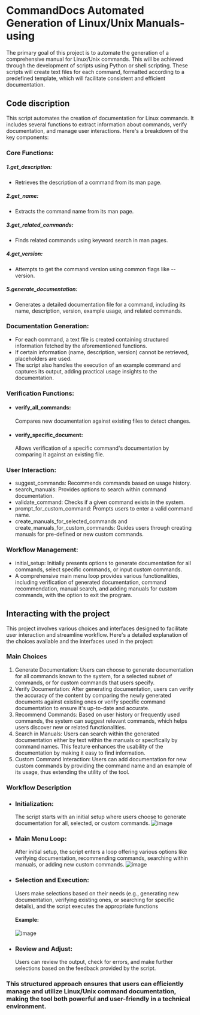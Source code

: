 # CommandDocs Automated Generation of Linux/Unix Manuals-using 
The primary goal of this project is to automate the generation of a comprehensive manual for Linux/Unix commands. This will be achieved through the development of scripts using Python or shell scripting. These scripts will create text files for each command, formatted according to a predefined template, which will facilitate consistent and efficient documentation.

## Code discription
This script automates the creation of documentation for Linux commands. It includes several functions to extract information about commands, verify documentation, and manage user interactions. Here's a breakdown of the key components:

### Core Functions:
##### 1.get_description:
- Retrieves the description of a command from its man page.
##### 2.get_name: 
- Extracts the command name from its man page.
##### 3.get_related_commands: 
- Finds related commands using keyword search in man pages.
##### 4.get_version: 
- Attempts to get the command version using common flags like --version.
##### 5.generate_documentation: 
- Generates a detailed documentation file for a command, including its name, description, version, example usage, and related commands.

### Documentation Generation:
- For each command, a text file is created containing structured information fetched by the aforementioned functions.
- If certain information (name, description, version) cannot be retrieved, placeholders are used.
- The script also handles the execution of an example command and captures its output, adding practical usage insights to the documentation.

### Verification Functions:
- #### verify_all_commands:
  Compares new documentation against existing files to detect changes.
- #### verify_specific_document:
  Allows verification of a specific command's documentation by comparing it against an existing file.

### User Interaction:
- suggest_commands: Recommends commands based on usage history.
- search_manuals: Provides options to search within command documentation.
- validate_command: Checks if a given command exists in the system.
- prompt_for_custom_command: Prompts users to enter a valid command name.
- create_manuals_for_selected_commands and create_manuals_for_custom_commands: Guides users through creating manuals for pre-defined or new custom commands.

### Workflow Management:
- initial_setup: Initially presents options to generate documentation for all commands, select specific commands, or input custom commands.
- A comprehensive main menu loop provides various functionalities, including verification of generated documentation, command recommendation, manual search, and adding manuals for custom commands, with the option to exit the program.

## Interacting with the project
This project involves various choices and interfaces designed to facilitate user interaction and streamline workflow. Here's a detailed explanation of the choices available and the interfaces used in the project:

### Main Choices
1. Generate Documentation: Users can choose to generate documentation for all commands known to the system, for a selected subset of commands, or for custom commands that users specify.
2. Verify Documentation: After generating documentation, users can verify the accuracy of the content by comparing the newly generated documents against existing ones or verify specific command documentation to ensure it's up-to-date and accurate.
3. Recommend Commands: Based on user history or frequently used commands, the system can suggest relevant commands, which helps users discover new or related functionalities.
4. Search in Manuals: Users can search within the generated documentation either by text within the manuals or specifically by command names. This feature enhances the usability of the documentation by making it easy to find information.
5. Custom Command Interaction: Users can add documentation for new custom commands by providing the command name and an example of its usage, thus extending the utility of the tool.

### Workflow Description
- ### Initialization:
  The script starts with an initial setup where users choose to generate documentation for all, selected, or custom commands.
  ![image](https://github.com/HussainRadwan/CommandDocs-Automated-Generation-of-Linux-Unix-Manuals-using-shell/assets/161932786/bc6649d5-0721-434f-99e0-6518b656047b)
- ### Main Menu Loop:
  After initial setup, the script enters a loop offering various options like verifying documentation, recommending commands, searching within manuals, or adding new custom commands.
  ![image](https://github.com/HussainRadwan/CommandDocs-Automated-Generation-of-Linux-Unix-Manuals-using-shell/assets/161932786/21a83a3b-6784-4966-8e84-be5fc4bd7b8d)
- ### Selection and Execution:
  Users make selections based on their needs (e.g., generating new documentation, verifying existing ones, or searching for specific details), and the script executes the appropriate functions
  #### Example:
  ![image](https://github.com/HussainRadwan/CommandDocs-Automated-Generation-of-Linux-Unix-Manuals-using-shell/assets/161932786/cdb06c45-c2bd-4549-a120-08281069d92b)
- ### Review and Adjust:
  Users can review the output, check for errors, and make further selections based on the feedback provided by the script.

### This structured approach ensures that users can efficiently manage and utilize Linux/Unix command documentation, making the tool both powerful and user-friendly in a technical environment.
  
